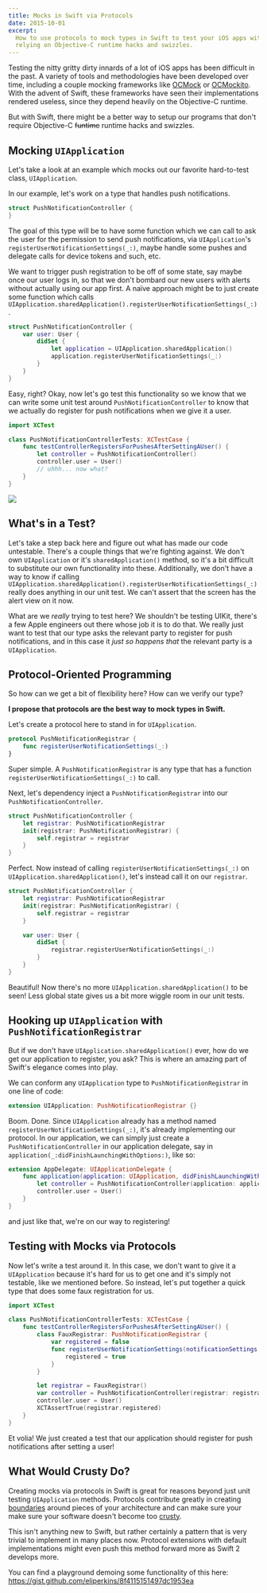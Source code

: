 ```yaml
---
title: Mocks in Swift via Protocols
date: 2015-10-01
excerpt:
  How to use protocols to mock types in Swift to test your iOS apps without
  relying on Objective-C runtime hacks and swizzles.
---
```


Testing the nitty gritty dirty innards of a lot of iOS apps has been difficult
in the past. A variety of tools and methodologies have been developed over time,
including a couple mocking frameworks like [OCMock](http://ocmock.org/) or
[OCMockito](https://github.com/jonreid/OCMockito). With the advent of Swift,
these frameworks have seen their implementations rendered useless, since they
depend heavily on the Objective-C runtime.

But with Swift, there might be a better way to setup our programs that don't
require Objective-C ~~funtime~~ runtime hacks and swizzles.

## Mocking `UIApplication`

Let's take a look at an example which mocks out our favorite hard-to-test class,
`UIApplication`.

In our example, let's work on a type that handles push notifications.

```swift
struct PushNotificationController {
}
```

The goal of this type will be to have some function which we can call to ask the
user for the permission to send push notifications, via `UIApplication`'s
`registerUserNotificationSettings(_:)`, maybe handle some pushes and delegate
calls for device tokens and such, etc.

We want to trigger push registration to be off of some state, say maybe once our
user logs in, so that we don't bombard our new users with alerts without
actually using our app first. A naïve approach might be to just create some
function which calls
`UIApplication.sharedApplication().registerUserNotificationSettings(_:)`.

```swift
struct PushNotificationController {
    var user: User {
        didSet {
            let application = UIApplication.sharedApplication()
            application.registerUserNotificationSettings(_:)
        }
    }
}
```

Easy, right? Okay, now let's go test this functionality so we know that we can
write some unit test around `PushNotificationController` to know that we
actually do register for push notifications when we give it a user.

```swift
import XCTest

class PushNotificationControllerTests: XCTestCase {
    func testControllerRegistersForPushesAfterSettingAUser() {
        let controller = PushNotificationController()
        controller.user = User()
        // uhhh... now what?
    }
}
```

![](https://i.imgur.com/yS9zFJK.gif)

## What's in a Test?

Let's take a step back here and figure out what has made our code untestable.
There's a couple things that we're fighting against. We don't own
`UIApplication` or it's `sharedApplication()` method, so it's a bit difficult to
substitute our own functionality into these. Additionally, we don't have a way
to know if calling
`UIApplication.sharedApplication().registerUserNotificationSettings(_:)` really
does anything in our unit test. We can't assert that the screen has the alert
view on it now.

What are we _really_ trying to test here? We shouldn't be testing UIKit, there's
a few Apple engineers out there whose job it is to do that. We really just want
to test that our type asks the relevant party to register for push
notifications, and in this case it _just so happens that_ the relevant party is
a `UIApplication`.

## Protocol-Oriented Programming

So how can we get a bit of flexibility here? How can we verify our type?

**I propose that protocols are the best way to mock types in Swift.**

Let's create a protocol here to stand in for `UIApplication`.

```swift
protocol PushNotificationRegistrar {
    func registerUserNotificationSettings(_:)
}
```

Super simple. A `PushNotificationRegistrar` is any type that has a function
`registerUserNotificationSettings(_:)` to call.

Next, let's dependency inject a `PushNotificationRegistrar` into our
`PushNotificationController`.

```swift
struct PushNotificationController {
    let registrar: PushNotificationRegistrar
    init(registrar: PushNotificationRegistrar) {
        self.registrar = registrar
    }
}
```

Perfect. Now instead of calling `registerUserNotificationSettings(_:)` on
`UIApplication.sharedApplication()`, let's instead call it on our `registrar`.

```swift
struct PushNotificationController {
    let registrar: PushNotificationRegistrar
    init(registrar: PushNotificationRegistrar) {
        self.registrar = registrar
    }

    var user: User {
        didSet {
            registrar.registerUserNotificationSettings(_:)
        }
    }
}
```

Beautiful! Now there's no more `UIApplication.sharedApplication()` to be seen!
Less global state gives us a bit more wiggle room in our unit tests.

## Hooking up `UIApplication` with `PushNotificationRegistrar`

But if we don't have `UIApplication.sharedApplication()` ever, how do we get our
application to register, you ask? This is where an amazing part of Swift's
elegance comes into play.

We can conform any `UIApplication` type to `PushNotificationRegistrar` in one
line of code:

```swift
extension UIApplication: PushNotificationRegistrar {}
```

Boom. Done. Since `UIApplication` already has a method named
`registerUserNotificationSettings(_:)`, it's already implementing our protocol.
In our application, we can simply just create a `PushNotificationController` in
our application delegate, say in
`application(_:didFinishLaunchingWithOptions:)`, like so:

```swift
extension AppDelegate: UIApplicationDelegate {
    func application(application: UIApplication, didFinishLaunchingWithOptions launchOptions: [NSObject : AnyObject]?) -> Bool {
        let controller = PushNotificationController(application: application)
        controller.user = User()
    }
}
```

and just like that, we're on our way to registering!

## Testing with Mocks via Protocols

Now let's write a test around it. In this case, we don't want to give it a
`UIApplication` because it's hard for us to get one and it's simply not
testable, like we mentioned before. So instead, let's put together a quick type
that does some faux registration for us.

```swift
import XCTest

class PushNotificationControllerTests: XCTestCase {
    func testControllerRegistersForPushesAfterSettingAUser() {
        class FauxRegistrar: PushNotificationRegistrar {
            var registered = false
            func registerUserNotificationSettings(notificationSettings: UIUserNotificationSettings) {
                registered = true
            }
        }

        let registrar = FauxRegistrar()
        var controller = PushNotificationController(registrar: registrar)
        controller.user = User()
        XCTAssertTrue(registrar.registered)
    }
}
```

Et volia! We just created a test that our application should register for push
notifications after setting a user!

## What Would Crusty Do?

Creating mocks via protocols in Swift is great for reasons beyond just unit
testing `UIApplication` methods. Protocols contribute greatly in creating
[boundaries](https://www.destroyallsoftware.com/talks/boundaries) around pieces
of your architecture and can make sure your make sure your software doesn't
become too [crusty](https://developer.apple.com/videos/wwdc/2015/?id=408).

This isn't anything new to Swift, but rather certainly a pattern that is very
trivial to implement in many places now. Protocol extensions with default
implementations might even push this method forward more as Swift 2 develops
more.

You can find a playground demoing some functionality of this here:
https://gist.github.com/eliperkins/8f4115151497dc1953ea
